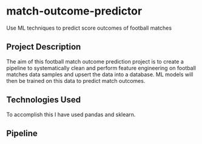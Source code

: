 # match-outcome-predictor
Use ML techniques to predict score outcomes of football matches

## Project Description

The aim of this football match outcome prediction project is to create a pipeline to systematically clean and perform feature engineering on football matches data samples and upsert the data into a database. ML models will then be trained on this data to predict match outcomes.

## Technologies Used

To accomplish this I have used pandas and sklearn.

## Pipeline
